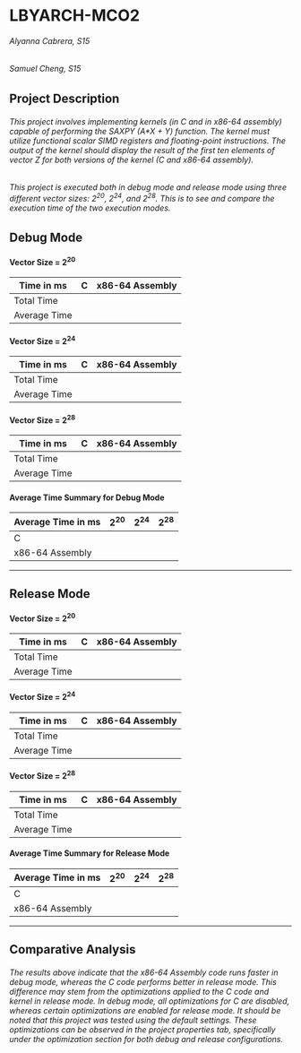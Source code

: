 # LBYARCH-MCO2 
###### Alyanna Cabrera, S15 
###### Samuel Cheng, S15

## Project Description
###### This project involves implementing kernels (in C and in x86-64 assembly) capable of performing the SAXPY (A*X + Y) function. The kernel must utilize functional scalar SIMD registers and floating-point instructions. The output of the kernel should display the result of the first ten elements of vector Z for both versions of the kernel (C and x86-64 assembly).
###### This project is executed both in debug mode and release mode using three different vector sizes: 2<sup>20</sup>, 2<sup>24</sup>, and 2<sup>28</sup>. This is to see and compare the execution time of the two execution modes.

## Debug Mode

#### Vector Size = 2<sup>20</sup>
| Time in ms | C | x86-64 Assembly |
|----------|----------|----------|
| Total Time |  |  |
| Average Time |  |  |

#### Vector Size = 2<sup>24</sup>
| Time in ms | C | x86-64 Assembly |
|----------|----------|----------|
| Total Time |  |  |
| Average Time |  |  |

#### Vector Size = 2<sup>28</sup>
| Time in ms | C | x86-64 Assembly |
|----------|----------|----------|
| Total Time |  |  |
| Average Time |  |  |

#### Average Time Summary for Debug Mode
| Average Time in ms | 2<sup>20</sup> | 2<sup>24</sup> | 2<sup>28</sup> |
|----------|----------|----------|----------|
| C |  |  |  |
| x86-64 Assembly |  |  |  |

---

## Release Mode

#### Vector Size = 2<sup>20</sup>
| Time in ms | C | x86-64 Assembly |
|----------|----------|----------|
| Total Time |  |  |
| Average Time |  |  |

#### Vector Size = 2<sup>24</sup>
| Time in ms | C | x86-64 Assembly |
|----------|----------|----------|
| Total Time |  |  |
| Average Time |  |  |

#### Vector Size = 2<sup>28</sup>
| Time in ms | C | x86-64 Assembly |
|----------|----------|----------|
| Total Time |  |  |
| Average Time |  |  |

#### Average Time Summary for Release Mode
| Average Time in ms | 2<sup>20</sup> | 2<sup>24</sup> | 2<sup>28</sup> |
|----------|----------|----------|----------|
| C |  |  |  |
| x86-64 Assembly |  |  |  |

---

## Comparative Analysis
###### The results above indicate that the x86-64 Assembly code runs faster in debug mode, whereas the C code performs better in release mode. This difference may stem from the optimizations applied to the C code and kernel in release mode. In debug mode, all optimizations for C are disabled, whereas certain optimizations are enabled for release mode. It should be noted that this project was tested using the default settings. These optimizations can be observed in the project properties tab, specifically under the optimization section for both debug and release configurations.
